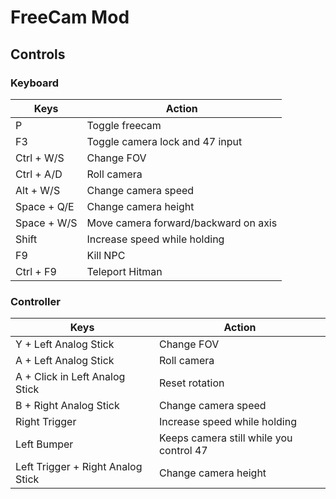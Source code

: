 # FreeCam Mod

## Controls

### Keyboard

| Keys | Action |
| ---- | ------ |
| P | Toggle freecam |
| F3 | Toggle camera lock and 47 input |
| Ctrl + W/S | Change FOV |
| Ctrl + A/D | Roll camera |
| Alt + W/S | Change camera speed |
| Space + Q/E | Change camera height |
| Space +  W/S | Move camera forward/backward on axis |
| Shift | Increase speed while holding |
| F9 | Kill NPC |
| Ctrl + F9 | Teleport Hitman |

### Controller

| Keys | Action |
| ---- | ------ |
| Y + Left Analog Stick | Change FOV |
| A + Left Analog Stick | Roll camera |
| A + Click in Left Analog Stick | Reset rotation |
| B + Right Analog Stick | Change camera speed |
| Right Trigger | Increase speed while holding |
| Left Bumper | Keeps camera still while you control 47 |
| Left Trigger + Right Analog Stick | Change camera height |
